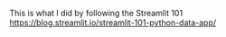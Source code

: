 This is what I did by following the Streamlit 101 https://blog.streamlit.io/streamlit-101-python-data-app/
